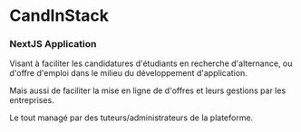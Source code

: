 # CandInStack

### NextJS Application

Visant à faciliter les candidatures d'étudiants en recherche d'alternance, ou d'offre d'emploi dans le milieu du développement d'application.

Mais aussi de faciliter la mise en ligne de d'offres et leurs gestions par les entreprises.

Le tout managé par des tuteurs/administrateurs de la plateforme.
